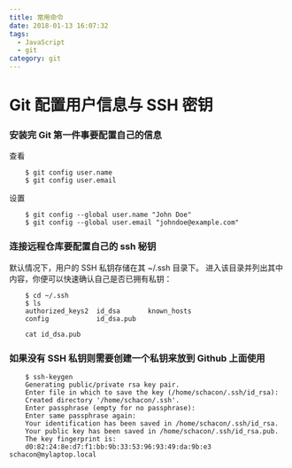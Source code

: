 ```yaml
---
title: 常用命令
date: 2018-01-13 16:07:32
tags:
  - JavaScript
  - git
category: git
---
```


# Git 配置用户信息与 SSH 密钥

### 安装完 Git 第一件事要配置自己的信息

查看
```git
    $ git config user.name 
    $ git config user.email
```
设置
```git
    $ git config --global user.name "John Doe"
    $ git config --global user.email "johndoe@example.com"
```

### 连接远程仓库要配置自己的 ssh 秘钥

默认情况下，用户的 SSH 私钥存储在其 ~/.ssh 目录下。 进入该目录并列出其中内容，你便可以快速确认自己是否已拥有私钥：

```git
    $ cd ~/.ssh
    $ ls
    authorized_keys2  id_dsa       known_hosts
    config            id_dsa.pub

    cat id_dsa.pub
```

### 如果没有 SSH 私钥则需要创建一个私钥来放到 Github 上面使用

```git
    $ ssh-keygen
    Generating public/private rsa key pair.
    Enter file in which to save the key (/home/schacon/.ssh/id_rsa):
    Created directory '/home/schacon/.ssh'.
    Enter passphrase (empty for no passphrase):
    Enter same passphrase again:
    Your identification has been saved in /home/schacon/.ssh/id_rsa.
    Your public key has been saved in /home/schacon/.ssh/id_rsa.pub.
    The key fingerprint is:
    d0:82:24:8e:d7:f1:bb:9b:33:53:96:93:49:da:9b:e3 schacon@mylaptop.local
```
